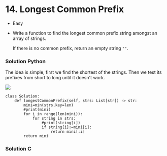# 14. Longest Common Prefix

* Easy
*   Write a function to find the longest common prefix string amongst an array of strings.

    If there is no common prefix, return an empty string `""`.

### Solution Python&#x20;

The idea is simple, first we find the shortest of the strings. Then we test its prefixes from short to long until it doesn't work.&#x20;

![](<../../../../.gitbook/assets/image (36).png>)

```
class Solution:
    def longestCommonPrefix(self, strs: List[str]) -> str:
        mini=min(strs,key=len)
        #print(mini)
        for i in range(len(mini)):
            for string in strs:
                #print(string[i])
                if string[i]!=mini[i]:
                    return mini[:i]
        return mini
```

### Solution C

